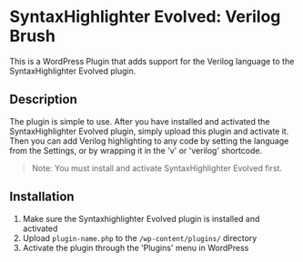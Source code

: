 # SyntaxHighlighter Evolved: Verilog Brush

This is a WordPress Plugin that adds support for the Verilog language to the SyntaxHighlighter Evolved plugin.

## Description

The plugin is simple to use. After you have installed and activated the SyntaxHighlighter Evolved plugin,
simply upload this plugin and activate it. Then you can add Verilog highlighting to any code by setting
the language from the Settings, or by wrapping it in the 'v' or 'verilog' shortcode.

> Note: You must install and activate SyntaxHighlighter Evolved first.

## Installation

1. Make sure the Syntaxhighlighter Evolved plugin is installed and activated
1. Upload `plugin-name.php` to the `/wp-content/plugins/` directory
1. Activate the plugin through the 'Plugins' menu in WordPress